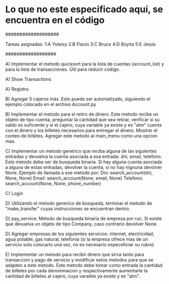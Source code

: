 
# Lo que no este especificado aquí, se encuentra en el código

###################

Tareas asignadas:
1:A Yuleisy
2:B Flavio
3:C Bruce
4:D Boyita
5:E Jesús 

##################

A) Implementar el metodo quicksort para la lista de cuentas (account_list) y para la lista de transacciones. Úitl para reducir codigo.

A) Show Transactions

A) Registro


B) Agregar 5 cajeros más. Esto puede ser automatizado, siguiendo el ejemplo colocado en el archivo Account.py

B) Implementar el metodo para el retiro de dinero. Este metodo recibe un objeto de tipo cuenta, preguntar la cantidad que sea retirar, verificar si su saldo es suficiente y si el cajero, cuya variable ya existe y es "atm" cuenta con el dinero y los billetes necesarios para entregar el dinero. Mostrar el conteo de billetes. Agregar este metodo al main_menu como una opcion mas.



C) Implementar un metodo genérico que reciba alguna de las siguientes entradas y devuelva la cuenta asociada a esa entrada: dni, email, telefono. Este metodo debe ser de busqueda binaria. Si hay alguna cuenta asociada a alguna de estas entradas, devolver la cuenta, si no hay nignuna devolver None. Ejemplo de llamada a ese metodo por:
Dni: search_account(dni, None, None)
Email: search_account(None, email, None)
Telefono: search_account(None, None, phone_number)

C) Login



D) Utilizando el metodo generico de busqueda, terminar el metodo de "make_transfer" cuyas instrucciones se encuentran dentro.

D) pay_service: Método de busqueda binaria de empresa  por ruc.  Si existe que devuelva un objeto de tipo Company, caso contrario devolver None. 

D) Agregar empresas de los siguientes servicios: internet, electricidad, agua potable, gas natural, telefonia (si la empresa ofrece mas de un servicio solo colocarlo una vez, no es necesario especeficiar su rubro)


E) Implementar un metodo para recibir dinero que sirva tanto para transaccion y pago de servicio y modificar estos metodos para que se adapten a este metodo. Este metodo debe tomar como entrada la cantidad de billetes por cada denominacion y respectivamente aumentarle la cantidad de billetes al cajero, cuya varaible ya existe y es "atm".









